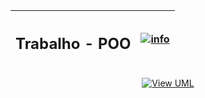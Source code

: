 <div align="center">


| <h2><strong>Trabalho - POO</h2></strong> | [![info](https://img.shields.io/badge/system'k-assignment__POO-262626)](https://github.com/lukaian-k/assignment_POO) |
|--|--|


<div>

[![View UML](https://img.shields.io/badge/View-UML-f2f2f2)](assets/UML.md)

</div>


</div>